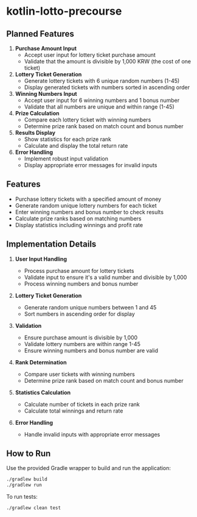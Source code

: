 # kotlin-lotto-precourse

## Planned Features

1. **Purchase Amount Input**
    - Accept user input for lottery ticket purchase amount
    - Validate that the amount is divisible by 1,000 KRW (the cost of one ticket)
2. **Lottery Ticket Generation**
    - Generate lottery tickets with 6 unique random numbers (1-45)
    - Display generated tickets with numbers sorted in ascending order
3. **Winning Numbers Input**
    - Accept user input for 6 winning numbers and 1 bonus number
    - Validate that all numbers are unique and within range (1-45)
4. **Prize Calculation**
    - Compare each lottery ticket with winning numbers
    - Determine prize rank based on match count and bonus number
5. **Results Display**
    - Show statistics for each prize rank
    - Calculate and display the total return rate
6. **Error Handling**
    - Implement robust input validation
    - Display appropriate error messages for invalid inputs

## Features

- Purchase lottery tickets with a specified amount of money
- Generate random unique lottery numbers for each ticket
- Enter winning numbers and bonus number to check results
- Calculate prize ranks based on matching numbers
- Display statistics including winnings and profit rate

## Implementation Details

1. **User Input Handling**
   - Process purchase amount for lottery tickets
   - Validate input to ensure it's a valid number and divisible by 1,000
   - Process winning numbers and bonus number

2. **Lottery Ticket Generation**
   - Generate random unique numbers between 1 and 45
   - Sort numbers in ascending order for display

3. **Validation**
   - Ensure purchase amount is divisible by 1,000
   - Validate lottery numbers are within range 1-45
   - Ensure winning numbers and bonus number are valid

4. **Rank Determination**
   - Compare user tickets with winning numbers
   - Determine prize rank based on match count and bonus number

5. **Statistics Calculation**
   - Calculate number of tickets in each prize rank
   - Calculate total winnings and return rate

6. **Error Handling**
   - Handle invalid inputs with appropriate error messages

## How to Run

Use the provided Gradle wrapper to build and run the application:

```bash
./gradlew build
./gradlew run
```

To run tests:

```bash
./gradlew clean test
```